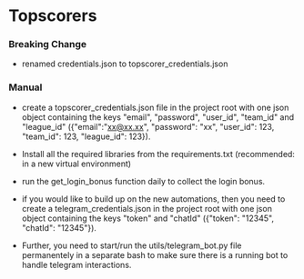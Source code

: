 # Topscorers

### Breaking Change

- renamed credentials.json to topscorer_credentials.json

### Manual

- create a topscorer_credentials.json file in the project root with one json object containing the keys "email", "password", "user_id", "team_id" and "league_id" ({"email":"xx@xx.xx", "password": "xx", "user_id": 123, "team_id": 123, "league_id": 123}).
- Install all the required libraries from the requirements.txt (recommended: in a new virtual environment)
- run the get_login_bonus function daily to collect the login bonus.

- if you would like to build up on the new automations, then you need to create a telegram_credentials.json in the project root with one json object containing the keys "token" and "chatId" ({"token": "12345", "chatId": "12345"}).
- Further, you need to start/run the utils/telegram_bot.py file permanentely in a separate bash to make sure there is a running bot to handle telegram interactions.
